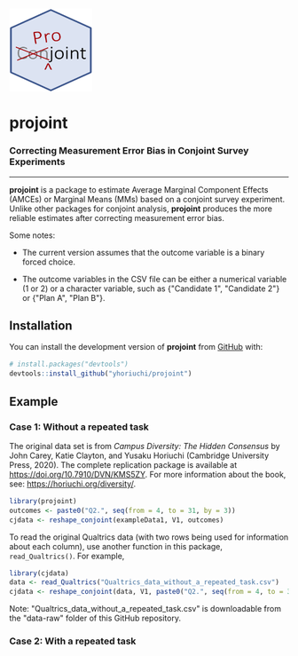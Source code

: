 # <img src="man/figures/projoint.png" align="center" width="150" height="150" />

# projoint

### Correcting Measurement Error Bias in Conjoint Survey Experiments

---

**projoint** is a package to estimate Average Marginal Component Effects (AMCEs) or Marginal Means (MMs) based on a conjoint survey experiment. Unlike other packages for conjoint analysis, **projoint** produces the more reliable estimates after correcting measurement error bias. 


Some notes:

* The current version assumes that the outcome variable is a binary forced choice.

* The outcome variables in the CSV file can be either a numerical variable (1 or 2) or a character variable, such as {"Candidate 1", "Candidate 2"} or {"Plan A", "Plan B"}. 


## Installation

You can install the development version of **projoint** from [GitHub](https://github.com/) with:

``` r
# install.packages("devtools")
devtools::install_github("yhoriuchi/projoint")
```

## Example

### Case 1: Without a repeated task

The original data set is from *Campus Diversity: The Hidden Consensus* by John Carey, Katie Clayton, and Yusaku Horiuchi (Cambridge University Press, 2020). The complete replication package is available at https://doi.org/10.7910/DVN/KMS5ZY. For more information about the book, see: https://horiuchi.org/diversity/.

```r
library(projoint)
outcomes <- paste0("Q2.", seq(from = 4, to = 31, by = 3))
cjdata <- reshape_conjoint(exampleData1, V1, outcomes)
```
To read the original Qualtrics data (with two rows being used for information about each column), use another function in this package, <code>read_Qualtrics()</code>. For example, 
```r
library(cjdata)
data <- read_Qualtrics("Qualtrics_data_without_a_repeated_task.csv")
cjdata <- reshape_conjoint(data, V1, paste0("Q2.", seq(from = 4, to = 31, by = 3))
```
Note: "Qualtrics_data_without_a_repeated_task.csv" is downloadable from the "data-raw" folder of this GitHub repository.

### Case 2: With a repeated task

